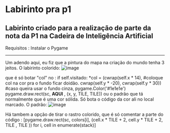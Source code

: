 # Labirinto pra p1
Labirinto criado para a realização de parte da nota da P1 na Cadeira de Inteligência Artificial 
------------------------------------------
Requisitos :
Instalar o Pygame





-----------------------------------------------------------------------------------------------------
Um adendo aqui, eu fiz que a pintura do mapa na criação do mundo tenha 3 jeitos. O labirinto colorido:
![image](https://github.com/user-attachments/assets/29a67180-4898-421f-852c-46e6a53990b7)

que é só botar "col" no : 
if self.visitado:
 *col = (cwrap(self.x * 14), #coloque col na cor pra o fundo ficar doidão.
 cwrap(self.y * -20),
 cwrap(self.y * 30)) #caso queira usar o fundo cinza, pygame.Color('#1e1e1e')
 pygame.draw.rect(sc, **AQUI** , (x, y, TILE, TILE))
ou o padrão que tá normalmente que é uma cor sólida. Só bota o código da cor ali no local marcado.
O padrão:
![image](https://github.com/user-attachments/assets/8a4985e0-c386-4b81-8bfe-4da233f7d151)

Há tambem a opção de tirar o rastro colorido, que é só comentar a parte do código :
[pygame.draw.rect(sc, colors[i],
(cell.x * TILE + 2, cell.y * TILE + 2,
TILE , TILE )) for i,
cell in enumerate(stack)]


